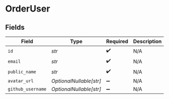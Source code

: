 # OrderUser


## Fields

| Field                   | Type                    | Required                | Description             |
| ----------------------- | ----------------------- | ----------------------- | ----------------------- |
| `id`                    | *str*                   | :heavy_check_mark:      | N/A                     |
| `email`                 | *str*                   | :heavy_check_mark:      | N/A                     |
| `public_name`           | *str*                   | :heavy_check_mark:      | N/A                     |
| `avatar_url`            | *OptionalNullable[str]* | :heavy_minus_sign:      | N/A                     |
| `github_username`       | *OptionalNullable[str]* | :heavy_minus_sign:      | N/A                     |